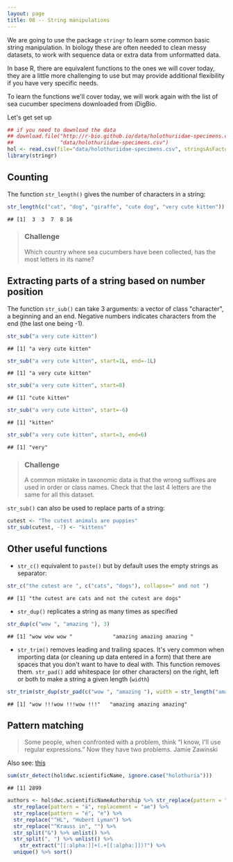 ```yaml
---
layout: page
title: 08 -- String manipulations
---
```


We are going to use the package `stringr` to learn some common basic string
manipulation. In biology these are often needed to clean messy datasets, to work
with sequence data or extra data from unformatted data.

In base R, there are equivalent functions to the ones we will cover today, they
are a little more challenging to use but may provide additional flexibility if
you have very specific needs.

To learn the functions we'll cover today, we will work again with the list of
sea cucumber specimens downloaded from iDigBio.

Let's get set up


```r
## if you need to download the data
## download.file("http://r-bio.github.io/data/holothuriidae-specimens.csv",
##               "data/holothuriidae-specimens.csv")
hol <- read.csv(file="data/holothuriidae-specimens.csv", stringsAsFactors=FALSE)
library(stringr)
```

## Counting

The function `str_length()` gives the number of characters in a string:


```r
str_length(c("cat", "dog", "giraffe", "cute dog", "very cute kitten"))
```

```
## [1]  3  3  7  8 16
```

> ### Challenge
>
> Which country where sea cucumbers have been collected, has the most letters in
> its name?

## Extracting parts of a string based on number position

The function `str_sub()` can take 3 arguments: a vector of class "character", a
beginning and an end. Negative numbers indicates characters from the end (the
last one being -1).


```r
str_sub("a very cute kitten")
```

```
## [1] "a very cute kitten"
```

```r
str_sub("a very cute kitten", start=1L, end=-1L)
```

```
## [1] "a very cute kitten"
```

```r
str_sub("a very cute kitten", start=8)
```

```
## [1] "cute kitten"
```

```r
str_sub("a very cute kitten", start=-6)
```

```
## [1] "kitten"
```

```r
str_sub("a very cute kitten", start=3, end=6)
```

```
## [1] "very"
```

> ### Challenge
>
> A common mistake in taxonomic data is that the wrong suffixes are used in
>order or class names. Check that the last 4 letters are the same for all this
>dataset.

`str_sub()` can also be used to replace parts of a string:


```r
cutest <- "The cutest animals are puppies"
str_sub(cutest, -7) <- "kittens"
```


## Other useful functions

* `str_c()` equivalent to `paste()` but by default uses the empty strings as
separator:


```r
str_c("the cutest are ", c("cats", "dogs"), collapse=" and not ")
```

```
## [1] "the cutest are cats and not the cutest are dogs"
```

* `str_dup()` replicates a string as many times as specified


```r
str_dup(c("wow ", "amazing "), 3)
```

```
## [1] "wow wow wow "             "amazing amazing amazing "
```

* `str_trim()` removes leading and trailing spaces. It's very common when
  importing data (or cleaning up data entered in a form) that there are spaces
  that you don't want to have to deal with. This function removes
  them. `str_pad()` add whitespace (or other characters) on the right, left or
  both to make a string a given length (`width`)


```r
str_trim(str_dup(str_pad(c("wow ", "amazing "), width = str_length("amazing"), side="right", pad = "!"),  3))
```

```
## [1] "wow !!!wow !!!wow !!!"   "amazing amazing amazing"
```

## Pattern matching

> Some people, when confronted with a problem, think “I know, I'll use regular
> expressions.”  Now they have two problems.  Jamie Zawinski


Also see: [this](http://www.explainxkcd.com/wiki/index.php/1313:_Regex_Golf)



```r
sum(str_detect(hol$dwc.scientificName, ignore.case("holothuria")))
```

```
## [1] 2899
```


```r
authors <- hol$dwc.scientificNameAuthorship %>% str_replace(pattern = "å", replacement = "aa") %>%
  str_replace(pattern = "ä", replacement = "ae") %>%
  str_replace(pattern = "é", "e") %>%
  str_replace("^HL", "Hubert Lyman") %>%
  str_replace("^Krauss in", "") %>%
  str_split("&") %>% unlist() %>%
  str_split(", ") %>% unlist() %>%
    str_extract("[[:alpha:]]+(.+[[:alpha:]])?") %>%
  unique() %>% sort()
```
